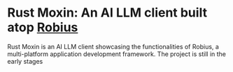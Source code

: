 # Rust Moxin: An AI LLM client built atop [Robius](https://github.com/project-robius)

Rust Moxin is an AI LLM client showcasing the functionalities of Robius, a multi-platform application development framework. The project is still in the early stages 
